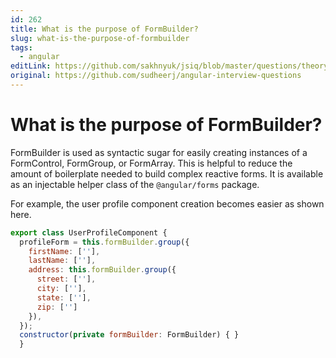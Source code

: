 ```yaml
---
id: 262
title: What is the purpose of FormBuilder?
slug: what-is-the-purpose-of-formbuilder
tags:
  - angular
editLink: https://github.com/sakhnyuk/jsiq/blob/master/questions/theory/angular/262.md
original: https://github.com/sudheerj/angular-interview-questions
---
```


# What is the purpose of FormBuilder?

FormBuilder is used as syntactic sugar for easily creating instances of a FormControl, FormGroup, or FormArray. This is helpful to reduce the amount of boilerplate needed to build complex reactive forms. It is available as an injectable helper class of the `@angular/forms` package.

For example, the user profile component creation becomes easier as shown here.

```js
export class UserProfileComponent {
  profileForm = this.formBuilder.group({
    firstName: [''],
    lastName: [''],
    address: this.formBuilder.group({
      street: [''],
      city: [''],
      state: [''],
      zip: ['']
    }),
  });
  constructor(private formBuilder: FormBuilder) { }
  }
```